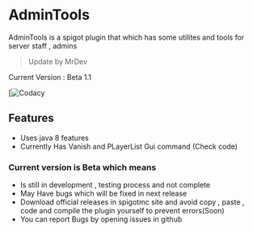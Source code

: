 # AdminTools
AdminTools is a spigot plugin that which has some utilites and tools for server staff , admins

> Update by MrDev

Current Version : Beta 1.1

[![Codacy](https://app.codacy.com/manual/MrDev139/AdminTools)

## Features
-  Uses java 8 features
-  Currently Has Vanish and PLayerList Gui command (Check code)

### Current version is Beta which means
-  Is still in development , testing process and not complete
-  May Have bugs which will be fixed in next release
-  Download official releases in spigotmc site and avoid copy , paste , code and compile the plugin yourself to prevent errors(Soon)
-  You can report Bugs by opening issues in github 
